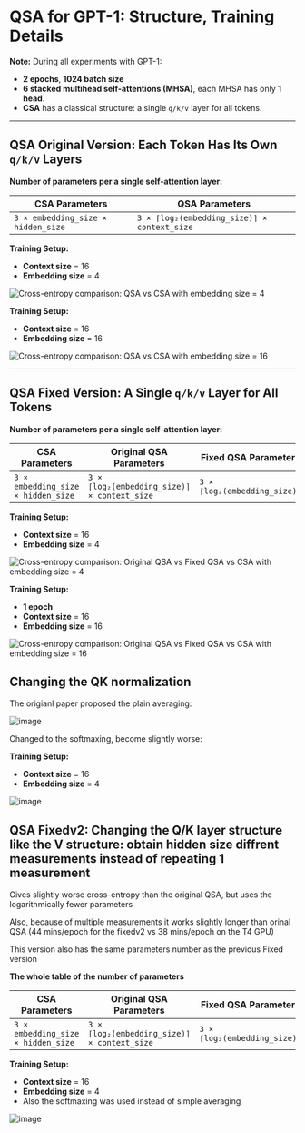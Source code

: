 # QSA for GPT-1: Structure, Training Details

**Note:** During all experiments with GPT-1:
- **2 epochs**, **1024 batch size**
- **6 stacked multihead self-attentions (MHSA)**, each MHSA has only **1 head**.
- **CSA** has a classical structure: a single `q/k/v` layer for all tokens.

---

## QSA Original Version: Each Token Has Its Own `q/k/v` Layers

**Number of parameters per a single self-attention layer:**

| **CSA Parameters**                          | **QSA Parameters**                                      |
|---------------------------------------------|---------------------------------------------------------|
| `3 × embedding_size × hidden_size`          | `3 × ⌈log₂(embedding_size)⌉ × context_size`             |

**Training Setup:**
- **Context size** = 16
- **Embedding size** = 4

![Cross-entropy comparison: QSA vs CSA with embedding size = 4](https://github.com/user-attachments/assets/60e86311-bb46-4fff-b151-05c7a9c8ce49)

**Training Setup:**
- **Context size** = 16
- **Embedding size** = 16

![Cross-entropy comparison: QSA vs CSA with embedding size = 16](https://github.com/user-attachments/assets/2aadbdb1-a0c7-49f3-adec-6bfd52da27f3)


---

## QSA Fixed Version: A Single `q/k/v` Layer for All Tokens

**Number of parameters per a single self-attention layer:**

| **CSA Parameters**                          | **Original QSA Parameters**                             | **Fixed QSA Parameters**                     |
|---------------------------------------------|---------------------------------------------------------|----------------------------------------------|
| `3 × embedding_size × hidden_size`          | `3 × ⌈log₂(embedding_size)⌉ × context_size`             | `3 × ⌈log₂(embedding_size)⌉`                 |

**Training Setup:**
- **Context size** = 16
- **Embedding size** = 4

![Cross-entropy comparison: Original QSA vs Fixed QSA vs CSA with embedding size = 4](https://github.com/user-attachments/assets/46031a83-8881-481f-907c-9b986d77c90b)


**Training Setup:**
- **1 epoch**
- **Context size** = 16
- **Embedding size** = 16

![Cross-entropy comparison: Original QSA vs Fixed QSA vs CSA with embedding size = 16](https://github.com/user-attachments/assets/b5908d27-ae87-4ee5-a138-71b02e2536fc)

## Changing the QK normalization
The origianl paper proposed the plain averaging:


![image](https://github.com/user-attachments/assets/06adef59-0773-44f2-9168-2c849f906c2a)


Changed to the softmaxing, become slightly worse:

**Training Setup:**
- **Context size** = 16
- **Embedding size** = 4

![image](https://github.com/user-attachments/assets/ba845d79-e38a-47d6-8e53-bb1304725086)

## QSA Fixedv2: Changing the Q/K layer structure like the V structure: obtain hidden size diffrent measurements instead of repeating 1 measurement

Gives slightly worse cross-entropy than the original QSA, but uses the logarithmically fewer parameters

Also, because of multiple measurements it works slightly longer than orinal QSA (44 mins/epoch for the fixedv2 vs 38 mins/epoch on the T4 GPU)

This version also has the same parameters number as the previous Fixed version

**The whole table of the number of parameters**

| **CSA Parameters**                          | **Original QSA Parameters**                             | **Fixed QSA Parameters**                     | **Fixedv2 QSA Parameters**                   |
|---------------------------------------------|---------------------------------------------------------|----------------------------------------------|----------------------------------------------|
| `3 × embedding_size × hidden_size`          | `3 × ⌈log₂(embedding_size)⌉ × context_size`             | `3 × ⌈log₂(embedding_size)⌉`                 | `3 × ⌈log₂(embedding_size)⌉`                 |


**Training Setup:**
- **Context size** = 16
- **Embedding size** = 4
- Also the softmaxing was used instead of simple averaging

![image](https://github.com/user-attachments/assets/5b7e57e4-67d3-4ce2-b1d4-14258aa215d5)



